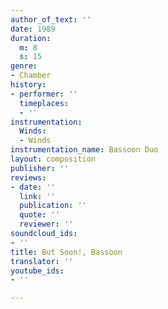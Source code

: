 ```yaml
---
author_of_text: ''
date: 1989
duration:
  m: 8
  s: 15
genre:
- Chamber
history:
- performer: ''
  timeplaces:
  - ''
instrumentation:
  Winds:
  - Winds
instrumentation_name: Bassoon Duo
layout: composition
publisher: ''
reviews:
- date: ''
  link: ''
  publication: ''
  quote: ''
  reviewer: ''
soundcloud_ids:
- ''
title: But Soon!, Bassoon
translator: ''
youtube_ids:
- ''

---
```

